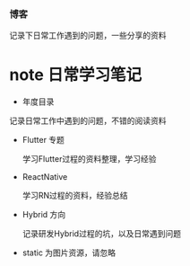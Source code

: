 ### 博客

记录下日常工作遇到的问题，一些分享的资料

# note 日常学习笔记

* 年度目录

记录日常工作中遇到的问题，不错的阅读资料

* Flutter 专题

  学习Flutter过程的资料整理，学习经验

* ReactNative

  学习RN过程的资料，经验总结

* Hybrid 方向

  记录研发Hybrid过程的坑，以及日常遇到问题


* static 为图片资源，请忽略
